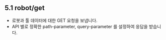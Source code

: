 ## 5.1 robot/get

- 로봇과 툴 데이터에 대한 GET 요청을 보냅니다.
- API 별로 정확한 path-parameter, query-parameter 를 설정하여 응답을 받습니다.